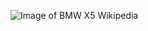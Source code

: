 ![Image of BMW X5 Wikipedia](https://es.wikipedia.org/wiki/BMW_X5#/media/Archivo:2019_BMW_X5_M50d_Automatic_3.0.jpg)
